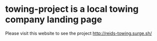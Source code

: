 # towing-project is a local towing company landing page
Please visit this website to see the project http://reids-towing.surge.sh/ 
